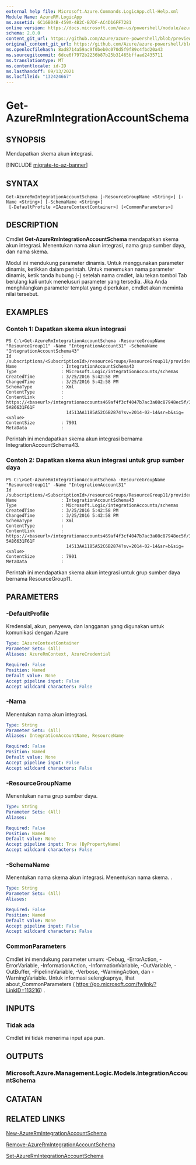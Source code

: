 ```yaml
---
external help file: Microsoft.Azure.Commands.LogicApp.dll-Help.xml
Module Name: AzureRM.LogicApp
ms.assetid: 6C16B04B-459A-4B2C-B7DF-AC4D16FF7281
online version: https://docs.microsoft.com/en-us/powershell/module/azurerm.logicapp/get-azurermintegrationaccountschema
schema: 2.0.0
content_git_url: https://github.com/Azure/azure-powershell/blob/preview/src/ResourceManager/LogicApp/Commands.LogicApp/help/Get-AzureRmIntegrationAccountSchema.md
original_content_git_url: https://github.com/Azure/azure-powershell/blob/preview/src/ResourceManager/LogicApp/Commands.LogicApp/help/Get-AzureRmIntegrationAccountSchema.md
ms.openlocfilehash: 8ad8714a59ac9f0beb0c070d5f9f89c4fbd20a43
ms.sourcegitcommit: 6dce6f7972b2236b87b25b31465bffaad2435711
ms.translationtype: MT
ms.contentlocale: id-ID
ms.lasthandoff: 09/13/2021
ms.locfileid: "132424667"
---
```

# Get-AzureRmIntegrationAccountSchema

## SYNOPSIS
Mendapatkan skema akun integrasi.

[!INCLUDE [migrate-to-az-banner](../../includes/migrate-to-az-banner.md)]

## SYNTAX

```
Get-AzureRmIntegrationAccountSchema [-ResourceGroupName <String>] [-Name <String>] [-SchemaName <String>]
 [-DefaultProfile <IAzureContextContainer>] [<CommonParameters>]
```

## DESCRIPTION
Cmdlet **Get-AzureRmIntegrationAccountSchema** mendapatkan skema akun integrasi.
Menentukan nama akun integrasi, nama grup sumber daya, dan nama skema.

Modul ini mendukung parameter dinamis.
Untuk menggunakan parameter dinamis, ketikkan dalam perintah.
Untuk menemukan nama parameter dinamis, ketik tanda hubung (-) setelah nama cmdlet, lalu tekan tombol Tab berulang kali untuk menelusuri parameter yang tersedia.
Jika Anda menghilangkan parameter templat yang diperlukan, cmdlet akan meminta nilai tersebut.

## EXAMPLES

### Contoh 1: Dapatkan skema akun integrasi
```
PS C:\>Get-AzureRmIntegrationAccountSchema -ResourceGroupName "ResourceGroup11" -Name "IntegrationAccount31" -SchemaName "IntegrationAccountSchema43"
Id                   : /subscriptions/<SubscriptionId>/resourceGroups/ResourceGroup11/providers/Microsoft.Logic/integrationAccounts/IntegrationAccount31/schemas/IntegrationAccountSchema43
Name                 : IntegrationAccountSchema43
Type                 : Microsoft.Logic/integrationAccounts/schemas
CreatedTime          : 3/25/2016 5:42:58 PM
ChangedTime          : 3/25/2016 5:42:58 PM
SchemaType           : Xml
ContentType          : 
ContentLink          : https://<baseurl>/integrationaccounts469af4f3cf4047b7ac3a08c87948ec5f/3839E_XML_INTEGRATIONACCOUNTSCHEMA43-5A86631F61F
                       14513AA1185A52C6B2874?sv=2014-02-14&sr=b&sig=<value>
ContentSize          : 7901
MetaData             :
```

Perintah ini mendapatkan skema akun integrasi bernama IntegrationAccountSchema43.

### Contoh 2: Dapatkan skema akun integrasi untuk grup sumber daya
```
PS C:\>Get-AzureRmIntegrationAccountSchema -ResourceGroupName "ResourceGroup11" -Name "IntegrationAccount31"
Id                   : /subscriptions/<SubscriptionId>/resourceGroups/ResourceGroup11/providers/Microsoft.Logic/integrationAccounts/IntegrationAccount31/schemas/IntegrationAccountSchema43
Name                 : IntegrationAccountSchema43
Type                 : Microsoft.Logic/integrationAccounts/schemas
CreatedTime          : 3/25/2016 5:42:58 PM
ChangedTime          : 3/25/2016 5:42:58 PM
SchemaType           : Xml
ContentType          : 
ContentLink          : https://<baseurl>/integrationaccounts469af4f3cf4047b7ac3a08c87948ec5f/3839E_XML_INTEGRATIONACCOUNTSCHEMA43-5A86631F61F
                       14513AA1185A52C6B2874?sv=2014-02-14&sr=b&sig=<value>
ContentSize          : 7901
MetaData             :
```

Perintah ini mendapatkan skema akun integrasi untuk grup sumber daya bernama ResourceGroup11.

## PARAMETERS

### -DefaultProfile
Kredensial, akun, penyewa, dan langganan yang digunakan untuk komunikasi dengan Azure

```yaml
Type: IAzureContextContainer
Parameter Sets: (All)
Aliases: AzureRmContext, AzureCredential

Required: False
Position: Named
Default value: None
Accept pipeline input: False
Accept wildcard characters: False
```

### -Nama
Menentukan nama akun integrasi.

```yaml
Type: String
Parameter Sets: (All)
Aliases: IntegrationAccountName, ResourceName

Required: False
Position: Named
Default value: None
Accept pipeline input: False
Accept wildcard characters: False
```

### -ResourceGroupName
Menentukan nama grup sumber daya.

```yaml
Type: String
Parameter Sets: (All)
Aliases: 

Required: False
Position: Named
Default value: None
Accept pipeline input: True (ByPropertyName)
Accept wildcard characters: False
```

### -SchemaName
Menentukan nama skema akun integrasi.
Menentukan nama skema.
.

```yaml
Type: String
Parameter Sets: (All)
Aliases: 

Required: False
Position: Named
Default value: None
Accept pipeline input: False
Accept wildcard characters: False
```

### CommonParameters
Cmdlet ini mendukung parameter umum: -Debug, -ErrorAction, -ErrorVariable, -InformationAction, -InformationVariable, -OutVariable, -OutBuffer, -PipelineVariable, -Verbose, -WarningAction, dan -WarningVariable. Untuk informasi selengkapnya, lihat about_CommonParameters ( https://go.microsoft.com/fwlink/?LinkID=113216) .

## INPUTS

### Tidak ada
Cmdlet ini tidak menerima input apa pun.

## OUTPUTS

### Microsoft.Azure.Management.Logic.Models.IntegrationAccountSchema

## CATATAN

## RELATED LINKS

[New-AzureRmIntegrationAccountSchema](./New-AzureRmIntegrationAccountSchema.md)

[Remove-AzureRmIntegrationAccountSchema](./Remove-AzureRmIntegrationAccountSchema.md)

[Set-AzureRmIntegrationAccountSchema](./Set-AzureRmIntegrationAccountSchema.md)


